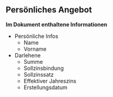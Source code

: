 ## Persönliches Angebot 
 
**Im Dokument enthaltene Informationen**
- Persönliche Infos
    -  Name
    -  Vorname
- Darlehene
    -  Summe
    -  Sollzinsbindung
    -  Sollzinssatz
    -  Effektiver Jahreszins
    -  Erstellungsdatum
